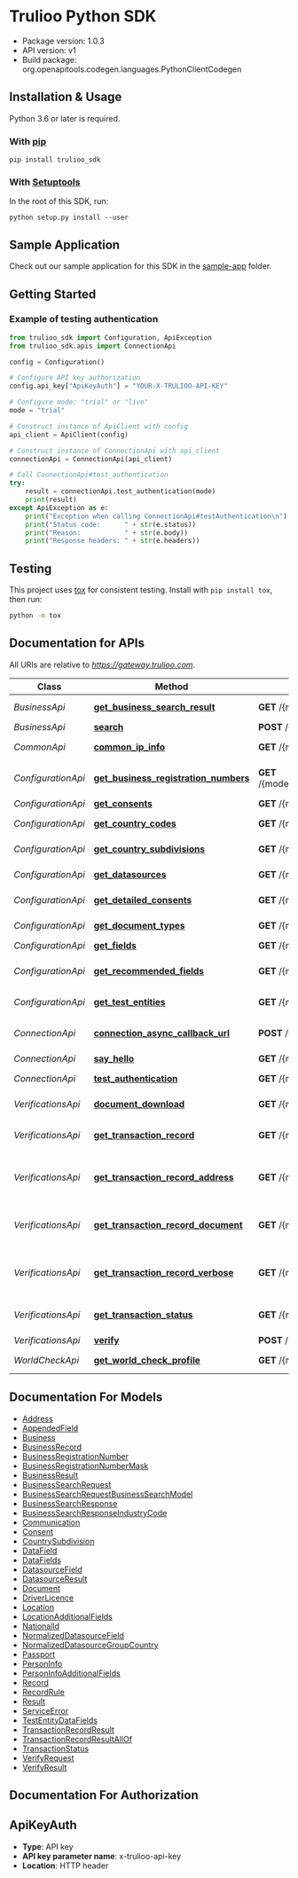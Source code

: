# Trulioo Python SDK

- Package version: 1.0.3
- API version: v1
- Build package: org.openapitools.codegen.languages.PythonClientCodegen

## Installation & Usage

Python 3.6 or later is required.

### With [pip](https://pip.pypa.io/en/stable/)

```shell
pip install trulioo_sdk
```

### With [Setuptools](http://pypi.python.org/pypi/setuptools)

In the root of this SDK, run:

```shell
python setup.py install --user
```

## Sample Application

Check out our sample application for this SDK in the
[sample-app](https://github.com/Trulioo/sdk-python/tree/1.0.3/sample-app) folder.


## Getting Started

### Example of testing authentication

```python
from trulioo_sdk import Configuration, ApiException
from trulioo_sdk.apis import ConnectionApi

config = Configuration()

# Configure API key authorization
config.api_key["ApiKeyAuth"] = "YOUR-X-TRULIOO-API-KEY"

# Configure mode: "trial" or "live"
mode = "trial"

# Construct instance of ApiClient with config
api_client = ApiClient(config)

# Construct instance of ConnectionApi with api_client
connectionApi = ConnectionApi(api_client)

# Call ConnectionApi#test_authentication
try:
    result = connectionApi.test_authentication(mode)
    print(result)
except ApiException as e:
    print("Exception when calling ConnectionApi#testAuthentication\n")
    print("Status code:      " + str(e.status))
    print("Reason:           " + str(e.body))
    print("Response headers: " + str(e.headers))
```

## Testing

This project uses [tox](https://tox.readthedocs.io/en/latest/) for consistent testing. Install with `pip install tox`,
then run:

```bash
python -m tox
```

## Documentation for APIs

All URIs are relative to *https://gateway.trulioo.com*.

Class | Method | HTTP request | Description
------------ | ------------- | ------------- | -------------
*BusinessApi* | [**get_business_search_result**](docs/BusinessApi.md#get_business_search_result) | **GET** /{mode}/business/v1/search/transactionrecord/{id} | Get Business Search Result
*BusinessApi* | [**search**](docs/BusinessApi.md#search) | **POST** /{mode}/business/v1/search | Search
*CommonApi* | [**common_ip_info**](docs/CommonApi.md#common_ip_info) | **GET** /{mode}/common/v1/ip-info | Common Ip Info
*ConfigurationApi* | [**get_business_registration_numbers**](docs/ConfigurationApi.md#get_business_registration_numbers) | **GET** /{mode}/configuration/v1/businessregistrationnumbers/{countryCode}/{jurisdictionCode} | Get Business Registration Numbers
*ConfigurationApi* | [**get_consents**](docs/ConfigurationApi.md#get_consents) | **GET** /{mode}/configuration/v1/consents/{configurationName}/{countryCode} | Get Consents
*ConfigurationApi* | [**get_country_codes**](docs/ConfigurationApi.md#get_country_codes) | **GET** /{mode}/configuration/v1/countrycodes/{configurationName} | Get Country Codes
*ConfigurationApi* | [**get_country_subdivisions**](docs/ConfigurationApi.md#get_country_subdivisions) | **GET** /{mode}/configuration/v1/countrysubdivisions/{countryCode} | Get Country Subdivisions
*ConfigurationApi* | [**get_datasources**](docs/ConfigurationApi.md#get_datasources) | **GET** /{mode}/configuration/v1/datasources/{configurationName}/{countryCode} | Get Datasources
*ConfigurationApi* | [**get_detailed_consents**](docs/ConfigurationApi.md#get_detailed_consents) | **GET** /{mode}/configuration/v1/detailedConsents/{configurationName}/{countryCode} | Get Detailed Consents
*ConfigurationApi* | [**get_document_types**](docs/ConfigurationApi.md#get_document_types) | **GET** /{mode}/configuration/v1/documentTypes/{countryCode} | Get Document Types
*ConfigurationApi* | [**get_fields**](docs/ConfigurationApi.md#get_fields) | **GET** /{mode}/configuration/v1/fields/{configurationName}/{countryCode} | Get Fields
*ConfigurationApi* | [**get_recommended_fields**](docs/ConfigurationApi.md#get_recommended_fields) | **GET** /{mode}/configuration/v1/recommendedfields/{configurationName}/{countryCode} | Get Recommended Fields
*ConfigurationApi* | [**get_test_entities**](docs/ConfigurationApi.md#get_test_entities) | **GET** /{mode}/configuration/v1/testentities/{configurationName}/{countryCode} | Get Test Entities
*ConnectionApi* | [**connection_async_callback_url**](docs/ConnectionApi.md#connection_async_callback_url) | **POST** /{mode}/connection/v1/async-callback | Connection Async Callback Url
*ConnectionApi* | [**say_hello**](docs/ConnectionApi.md#say_hello) | **GET** /{mode}/connection/v1/sayhello/{name} | Say Hello
*ConnectionApi* | [**test_authentication**](docs/ConnectionApi.md#test_authentication) | **GET** /{mode}/connection/v1/testauthentication | Test Authentication
*VerificationsApi* | [**document_download**](docs/VerificationsApi.md#document_download) | **GET** /{mode}/verifications/v1/documentdownload/{transactionRecordId}/{fieldName} | Document Download
*VerificationsApi* | [**get_transaction_record**](docs/VerificationsApi.md#get_transaction_record) | **GET** /{mode}/verifications/v1/transactionrecord/{id} | Get Transaction Record
*VerificationsApi* | [**get_transaction_record_address**](docs/VerificationsApi.md#get_transaction_record_address) | **GET** /{mode}/verifications/v1/transactionrecord/{id}/withaddress | Get Transaction Record Address
*VerificationsApi* | [**get_transaction_record_document**](docs/VerificationsApi.md#get_transaction_record_document) | **GET** /{mode}/verifications/v1/transactionrecord/{transactionRecordID}/{documentField} | Get Transaction Record Document
*VerificationsApi* | [**get_transaction_record_verbose**](docs/VerificationsApi.md#get_transaction_record_verbose) | **GET** /{mode}/verifications/v1/transactionrecord/{id}/verbose | Get Transaction Record Verbose
*VerificationsApi* | [**get_transaction_status**](docs/VerificationsApi.md#get_transaction_status) | **GET** /{mode}/verifications/v1/transaction/{id}/status | Get Transaction Status
*VerificationsApi* | [**verify**](docs/VerificationsApi.md#verify) | **POST** /{mode}/verifications/v1/verify | Verify
*WorldCheckApi* | [**get_world_check_profile**](docs/WorldCheckApi.md#get_world_check_profile) | **GET** /{mode}/worldcheck/v1/profile/{originalTransactionID}/{referenceID} | Get World Check Profile

## Documentation For Models

 - [Address](docs/Address.md)
 - [AppendedField](docs/AppendedField.md)
 - [Business](docs/Business.md)
 - [BusinessRecord](docs/BusinessRecord.md)
 - [BusinessRegistrationNumber](docs/BusinessRegistrationNumber.md)
 - [BusinessRegistrationNumberMask](docs/BusinessRegistrationNumberMask.md)
 - [BusinessResult](docs/BusinessResult.md)
 - [BusinessSearchRequest](docs/BusinessSearchRequest.md)
 - [BusinessSearchRequestBusinessSearchModel](docs/BusinessSearchRequestBusinessSearchModel.md)
 - [BusinessSearchResponse](docs/BusinessSearchResponse.md)
 - [BusinessSearchResponseIndustryCode](docs/BusinessSearchResponseIndustryCode.md)
 - [Communication](docs/Communication.md)
 - [Consent](docs/Consent.md)
 - [CountrySubdivision](docs/CountrySubdivision.md)
 - [DataField](docs/DataField.md)
 - [DataFields](docs/DataFields.md)
 - [DatasourceField](docs/DatasourceField.md)
 - [DatasourceResult](docs/DatasourceResult.md)
 - [Document](docs/Document.md)
 - [DriverLicence](docs/DriverLicence.md)
 - [Location](docs/Location.md)
 - [LocationAdditionalFields](docs/LocationAdditionalFields.md)
 - [NationalId](docs/NationalId.md)
 - [NormalizedDatasourceField](docs/NormalizedDatasourceField.md)
 - [NormalizedDatasourceGroupCountry](docs/NormalizedDatasourceGroupCountry.md)
 - [Passport](docs/Passport.md)
 - [PersonInfo](docs/PersonInfo.md)
 - [PersonInfoAdditionalFields](docs/PersonInfoAdditionalFields.md)
 - [Record](docs/Record.md)
 - [RecordRule](docs/RecordRule.md)
 - [Result](docs/Result.md)
 - [ServiceError](docs/ServiceError.md)
 - [TestEntityDataFields](docs/TestEntityDataFields.md)
 - [TransactionRecordResult](docs/TransactionRecordResult.md)
 - [TransactionRecordResultAllOf](docs/TransactionRecordResultAllOf.md)
 - [TransactionStatus](docs/TransactionStatus.md)
 - [VerifyRequest](docs/VerifyRequest.md)
 - [VerifyResult](docs/VerifyResult.md)

## Documentation For Authorization

## ApiKeyAuth

- **Type**: API key
- **API key parameter name**: x-trulioo-api-key
- **Location**: HTTP header
